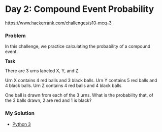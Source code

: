 # Day 2: Compound Event Probability

https://www.hackerrank.com/challenges/s10-mcq-3

### Problem

In this challenge, we practice calculating the probability of a compound event.

**Task**

There are 3 urns labeled X, Y, and Z. 

Urn X contains 4 red balls and 3 black balls.
Urn Y contains 5 red balls and 4 black balls.
Urn Z contains 4 red balls and 4 black balls. 

One ball is drawn from each of the 3 urns. What is the probability that, of the 3 balls drawn, 2 are red and 1 is black?

### My Solution

- [Python 3](python3.py)